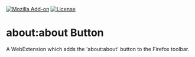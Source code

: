 [![Mozilla Add-on](https://img.shields.io/amo/v/firefox-about-button.svg)](https://addons.mozilla.org/firefox/addon/firefox-about-button/)
[![License](https://img.shields.io/github/license/ExE-Boss/about-button.svg)](https://github.com/ExE-Boss/about-button/blob/master/LICENSE)

about:about Button
==================

A WebExtension which adds the 'about:about' button to the Firefox toolbar.
